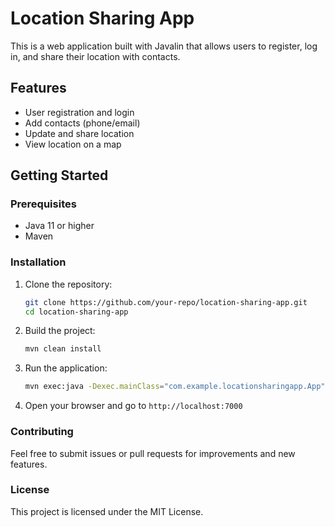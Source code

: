 # Location Sharing App

This is a web application built with Javalin that allows users to register, log in, and share their location with contacts. 

## Features
- User registration and login
- Add contacts (phone/email)
- Update and share location
- View location on a map

## Getting Started

### Prerequisites
- Java 11 or higher
- Maven

### Installation

1. Clone the repository:
    ```bash
    git clone https://github.com/your-repo/location-sharing-app.git
    cd location-sharing-app
    ```

2. Build the project:
    ```bash
    mvn clean install
    ```

3. Run the application:
    ```bash
    mvn exec:java -Dexec.mainClass="com.example.locationsharingapp.App"
    ```

4. Open your browser and go to `http://localhost:7000`

### Contributing
Feel free to submit issues or pull requests for improvements and new features.

### License
This project is licensed under the MIT License.
